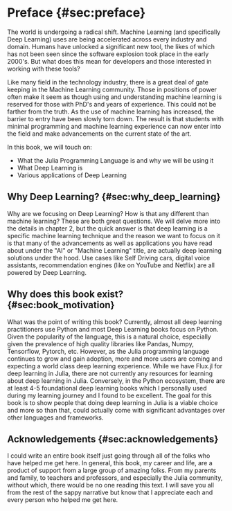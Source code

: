 # Preface {#sec:preface}

The world is undergoing a radical shift. Machine Learning (and specifically Deep Learning) uses are being accelerated across every industry and domain. Humans have unlocked a significant new tool, the likes of which has not been seen since the software explosion took place in the early 2000's. But what does this mean for developers and those interested in working with these tools?

Like many field in the technology industry, there is a great deal of gate keeping in the Machine Learning community. Those in positions of power often make it seem as though using and understanding machine learning is reserved for those with PhD's and years of experience. This could not be farther from the truth. As the use of machine learning has increased, the barrier to entry have been slowly torn down. The result is that students with minimal programming and machine learning experience can now enter into the field and make advancements on the current state of the art.

In this book, we will touch on:
- What the Julia Programming Language is and why we will be using it
- What Deep Learning is
- Various applications of Deep Learning

## Why Deep Learning? {#sec:why_deep_learning}

Why are we focusing on Deep Learning? How is that any different than machine learning? These are both great questions. We will delve more into the details in chapter 2, but the quick answer is that deep learning is a specific machine learning technique and the reason we want to focus on it is that many of the advancements as well as applications you have read about under the "AI" or "Machine Learning" title, are actually deep learning solutions under the hood. Use cases like Self Driving cars, digital voice assistants, recommendation engines (like on YouTube and Netflix) are all powered by Deep Learning.

## Why does this book exist? {#sec:book_motivation}

What was the point of writing this book? Currently, almost all deep learning practitioners use Python and most Deep Learning books focus on Python. Given the popularity of the language, this is a natural choice, especially given the prevalence of high quality libraries like Pandas, Numpy, Tensorflow, Pytorch, etc. However, as the Julia programming language continues to grow and gain adoption, more and more users are coming and expecting a world class deep learning experience. While we have Flux.jl for deep learning in Julia, there are not currently any resources for learning about deep learning in Julia. Conversely, in the Python ecosystem, there are at least 4-5 foundational deep learning books which I personally used during my learning journey and I found to be excellent. The goal for this book is to show people that doing deep learning in Julia is a viable choice and more so than that, could actually come with significant advantages over other languages and frameworks.

## Acknowledgements {#sec:acknowledgements}

I could write an entire book itself just going through all of the folks who have helped me get here. In general, this book, my career and life, are a product of support from a large group of amazing folks. From my parents and family, to teachers and professors, and especially the Julia community, without which, there would be no one reading this text. I will save you all from the rest of the sappy narrative but know that I appreciate each and every person who helped me get here.